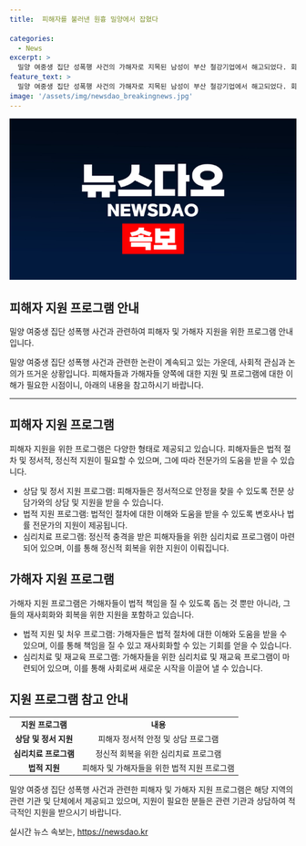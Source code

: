 ```yaml
---
title:  피해자를 불러낸 원흉 밀양에서 잡혔다

categories:
  - News
excerpt: >
  밀양 여중생 집단 성폭행 사건의 가해자로 지목된 남성이 부산 철강기업에서 해고되었다. 회사는 해당 직원을 퇴사 처리했고, 윤리 경영을 강조하는 모습을 보였다. 이와 관련해 유튜브 채널 전투토끼에는 퇴사 처리된 남성에 대한 영상이 게시되었는데, 밀양 여중생 집단 성폭행 사건의 가해자로 지목된 것으로 주장되었다. 이 사건을 통해 가해자들이 직장에서 해고되거나 스스로 퇴사하는 사례가 나오고 있다. 밀양 여중생 집단 성폭행 사건은 2004년 발생한 사건으로, 최근에도 관련된 가해자들이 직장에서 해고 또는 퇴사하는 일이 잇따르고 있다.
feature_text: >
  밀양 여중생 집단 성폭행 사건의 가해자로 지목된 남성이 부산 철강기업에서 해고되었다. 회사는 해당 직원을 퇴사 처리했고, 윤리 경영을 강조하는 모습을 보였다. 이와 관련해 유튜브 채널 전투토끼에는 퇴사 처리된 남성에 대한 영상이 게시되었는데, 밀양 여중생 집단 성폭행 사건의 가해자로 지목된 것으로 주장되었다. 이 사건을 통해 가해자들이 직장에서 해고되거나 스스로 퇴사하는 사례가 나오고 있다. 밀양 여중생 집단 성폭행 사건은 2004년 발생한 사건으로, 최근에도 관련된 가해자들이 직장에서 해고 또는 퇴사하는 일이 잇따르고 있다.
image: '/assets/img/newsdao_breakingnews.jpg'
---
```


<p><img src="/assets/img/newsdao_breakingnews.jpg" alt="koreaapp 속보" /></p>

<h2 data-ke-size="size26">피해자 지원 프로그램 안내</h2>

<p data-ke-size="size16">밀양 여중생 집단 성폭행 사건과 관련하여 피해자 및 가해자 지원을 위한 프로그램 안내입니다.</p>

<p data-ke-size="size16">밀양 여중생 집단 성폭행 사건과 관련한 논란이 계속되고 있는 가운데, 사회적 관심과 논의가 뜨거운 상황입니다. 피해자들과 가해자들 양쪽에 대한 지원 및 프로그램에 대한 이해가 필요한 시점이니, 아래의 내용을 참고하시기 바랍니다.</p>

<hr>

<h2 data-ke-size="size22">피해자 지원 프로그램</h2>

<p data-ke-size="size16">피해자 지원을 위한 프로그램은 다양한 형태로 제공되고 있습니다. 피해자들은 법적 절차 및 정서적, 정신적 지원이 필요할 수 있으며, 그에 따라 전문가의 도움을 받을 수 있습니다.</p>

<ul>
  <li>상담 및 정서 지원 프로그램: 피해자들은 정서적으로 안정을 찾을 수 있도록 전문 상담가와의 상담 및 지원을 받을 수 있습니다.</li>
  <li>법적 지원 프로그램: 법적인 절차에 대한 이해와 도움을 받을 수 있도록 변호사나 법률 전문가의 지원이 제공됩니다.</li>
  <li>심리치료 프로그램: 정신적 충격을 받은 피해자들을 위한 심리치료 프로그램이 마련되어 있으며, 이를 통해 정신적 회복을 위한 지원이 이뤄집니다.</li>
</ul>

<h2 data-ke-size="size22">가해자 지원 프로그램</h2>

<p data-ke-size="size16">가해자 지원 프로그램은 가해자들이 법적 책임을 질 수 있도록 돕는 것 뿐만 아니라, 그들의 재사회화와 회복을 위한 지원을 포함하고 있습니다.</p>

<ul>
  <li>법적 지원 및 처우 프로그램: 가해자들은 법적 절차에 대한 이해와 도움을 받을 수 있으며, 이를 통해 책임을 질 수 있고 재사회화할 수 있는 기회를 얻을 수 있습니다.</li>
  <li>심리치료 및 재교육 프로그램: 가해자들을 위한 심리치료 및 재교육 프로그램이 마련되어 있으며, 이를 통해 사회로써 새로운 시작을 이끌어 낼 수 있습니다.</li>
</ul>

<h2 data-ke-size="size22">지원 프로그램 참고 안내</h2>

<table style="width: 100%;" cellspacing="0" cellpadding="0">
  <tbody>
    <tr>
      <td style="text-align: center; height: 17px;"><b>지원 프로그램</b></td>
      <td style="text-align: center; height: 17px;"><b>내용</b></td>
    </tr>
    <tr>
      <td style="text-align: center; height: 17px;"><b>상담 및 정서 지원</b></td>
      <td style="text-align: center; height: 17px;">피해자 정서적 안정 및 상담 프로그램</td>
    </tr>
    <tr>
      <td style="text-align: center; height: 17px;"><b>심리치료 프로그램</b></td>
      <td style="text-align: center; height: 17px;">정신적 회복을 위한 심리치료 프로그램</td>
    </tr>
    <tr>
      <td style="text-align: center; height: 17px;"><b>법적 지원</b></td>
      <td style="text-align: center; height: 17px;">피해자 및 가해자들을 위한 법적 지원 프로그램</td>
    </tr>
  </tbody>
</table>

<p data-ke-size="size16">밀양 여중생 집단 성폭행 사건과 관련한 피해자 및 가해자 지원 프로그램은 해당 지역의 관련 기관 및 단체에서 제공되고 있으며, 지원이 필요한 분들은 관련 기관과 상담하여 적극적인 지원을 받으시기 바랍니다.</p>
실시간 뉴스 속보는, <a href="https://newsdao.kr" rel="dofollow">https://newsdao.kr</a>


